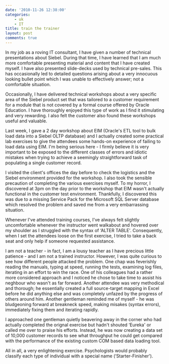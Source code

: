 ```yaml
---
date: '2010-11-26 12:38:00'
categories:
    - uk
    - IT
title: train the trainer
layout: post
comments: true
---
```

In my job as a roving IT consultant, I have given a number of technical
presentations about Siebel. During that time, I have learned that I am
much more comfortable presenting material and content that I have
created myself. I have also presented slide-decks used by technical
pre-sales. This has occasionally led to detailed questions arising about
a very innocuous looking bullet point which I was unable to effectively
answer; not a comfortable situation.

Occasionally, I have delivered technical workshops about a very specific
area of the Siebel product set that was tailored to a customer
requirement for a module that is not covered by a formal course offered
by Oracle Education. I have thoroughly enjoyed this type of work as I
find it stimulating and very rewarding. I also felt the customer also
found these workshops useful and valuable.

Last week, I gave a 2 day workshop about EIM (Oracle's ETL tool to bulk
load data into a Siebel OLTP database) and I actually created some
practical lab exercises to give the attendees some hands-on experience
of failing to load data using EIM. I'm being serious here - I firmly
believe it is very important to be exposed to the different classes of
errors and idiotic mistakes when trying to achieve a seemingly
straightforward task of populating a single customer record.

I visited the client's offices the day before to check the logistics and
the Siebel environment provided for the workshop. I also took the
sensible precaution of completing the various exercises myself. To my
horror, I discovered at 3pm on the day prior to the workshop that EIM
wasn't actually functional in the customer test environment. Thankfully,
I discovered this was due to a missing Service Pack for the Microsoft
SQL Server database which resolved the problem and saved me from a very
embarrassing situation.

Whenever I've attended training courses, I've always felt slightly
uncomfortable whenever the instructor went walkabout and hovered over my
shoulder as I struggled with the syntax of ‘ALTER TABLE'. Consequently,
when I set the attendees loose on the first exercise, I tried to take a
back seat and only help if someone requested assistance.

I am not a teacher - in fact, I am a lousy teacher as I have precious
little patience - and I am not a trained instructor. However, I was
quite curious to see how different people attacked the problem. One chap
was feverishly reading the manuals, typing at speed, running the tests,
examining log files, iterating in an effort to win the race. One of his
colleagues had a rather more considered approach and I noticed he chose
to take time to assist his neghbour who wasn't as far forward. Another
attendee was very methodical and thorough; he essentially created a full
source-target mapping in Excel before he did anything else and was
completely unfazed by the progress of others around him. Another
gentleman reminded me of myself - he was bludgeoning forward at
breakneck speed, making misakes (syntax errors), immediately fixing them
and iterating rapidly.

I approached one gentleman quietly beavering away in the corner who had
actually completed the orignal exercise but hadn't shouted ‘Eureka' or
called me over to praise his efforts. Instead, he was now creating a
data set of 10,000 customer records to see what throughput he could get
compared with the performance of the existing custom COM based data
loading tool.

All in all, a very enlightening exercise. Psychologists would probably
classify each type of individual with a special name
(‘Starter-Finisher').
